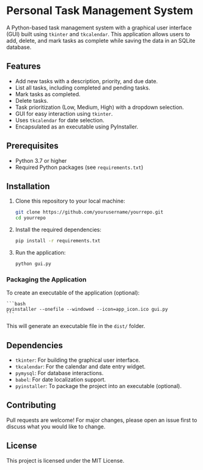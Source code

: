 # Personal Task Management System

A Python-based task management system with a graphical user interface (GUI) built using `tkinter` and `tkcalendar`. This application allows users to add, delete, and mark tasks as complete while saving the data in an SQLite database.

## Features
- Add new tasks with a description, priority, and due date.
- List all tasks, including completed and pending tasks.
- Mark tasks as completed.
- Delete tasks.
- Task prioritization (Low, Medium, High) with a dropdown selection.
- GUI for easy interaction using `tkinter`.
- Uses `tkcalendar` for date selection.
- Encapsulated as an executable using PyInstaller.

## Prerequisites
- Python 3.7 or higher
- Required Python packages (see `requirements.txt`)

## Installation

1. Clone this repository to your local machine:

    ```bash
    git clone https://github.com/yourusername/yourrepo.git
    cd yourrepo
    ```

2. Install the required dependencies:

    ```bash
    pip install -r requirements.txt
    ```

3. Run the application:

    ```bash
    python gui.py
    ```

### Packaging the Application
To create an executable of the application (optional):

    ```bash
    pyinstaller --onefile --windowed --icon=app_icon.ico gui.py
    ```

This will generate an executable file in the `dist/` folder.

## Dependencies
- `tkinter`: For building the graphical user interface.
- `tkcalendar`: For the calendar and date entry widget.
- `pymysql`: For database interactions.
- `babel`: For date localization support.
- `pyinstaller`: To package the project into an executable (optional).

## Contributing
Pull requests are welcome! For major changes, please open an issue first to discuss what you would like to change.

## License
This project is licensed under the MIT License.
